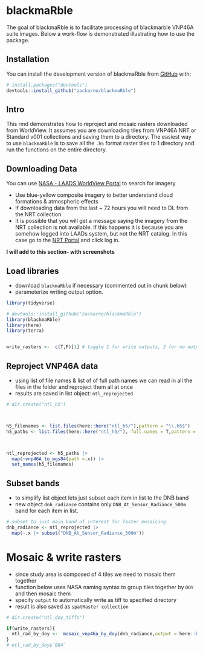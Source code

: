 
<!-- README.md is generated from README.Rmd. Please edit that file -->

# blackmaRble

<!-- badges: start -->
<!-- badges: end -->

The goal of blackmaRble is to facilitate processing of blackmarble
VNP46A suite images. Below a work-flow is demonstrated illustrating how
to use the package.

## Installation

You can install the development version of blackmaRble from
[GitHub](https://github.com/) with:

``` r
# install.packages("devtools")
devtools::install_github("zackarno/blackmaRble")
```

## Intro

This rmd demonstrates how to reproject and mosaic rasters downloaded
from WorldView. It assumes you are downloading tiles from VNP46A NRT or
Standard v001 collections and saving them to a directory. The easiest
way to use `blackmaRble` is to save all the `.h5` format raster tiles to
1 directory and run the functions on the entire directory.

## Downloading Data

You can use [NASA - LAADS WorldView
Portal](https://worldview.earthdata.nasa.gov/) to search for imagery

-   Use blue-yellow composite imagery to better understand cloud
    formations & atmospheric effects
-   If downloading data from the last \~ 72 hours you will need to DL
    from the NRT collection
-   It is possible that you will get a message saying the imagery from
    the NRT collection is not available. If this happens it is because
    you are somehow logged into LAADs system, but not the NRT catalog.
    In this case go to the [NRT
    Portal](https://nrt3.modaps.eosdis.nasa.gov/archive/allData/5000/VNP46A1G_NRT/2022/073)
    and click log in.

**I will add to this section- with screenshots**

## Load libraries

-   download `blackmaRble` if necessary (commented out in chunk below)
-   parameterize writing output option.

``` r
library(tidyverse)

# devtools::install_github("zackarno/blackmaRble")
library(blackmaRble)
library(here)
library(terra)


write_rasters <-  c(T,F)[1] # toggle 1 for write outputs, 2 for no outputs
```

## Reproject VNP46A data

-   using list of file names & list of of full path names we can read in
    all the files in the folder and reproject them all at once
-   results are saved in list object: `ntl_reprojected`

``` r
# dir.create("ntl_h5")



h5_filenames <- list.files(here::here("ntl_h5/"),pattern = "\\.h5$")
h5_paths <- list.files(here::here("ntl_h5/"), full.names = T,pattern = "\\.h5$")



ntl_reprojected <- h5_paths |> 
  map(~vnp46A_to_wgs84(path =.x)) |> 
  set_names(h5_filenames)
```

## Subset bands

-   to simplify list object lets just subset each item in list to the
    DNB band
-   new object `dnb_radiance` contains only
    `DNB_At_Sensor_Radiance_500m` band for each item in list.

``` r
# subset to just main band of interest for faster mosaicing
dnb_radiance <- ntl_reprojected |> 
  map(~.x |> subset("DNB_At_Sensor_Radiance_500m"))
```

# Mosaic & write rasters

-   since study area is composed of 4 tiles we need to mosaic them
    together
-   function below uses NASA naming syntax to group tiles together by
    `DOY` and then mosaic them
-   specify `output` to automatically write as tiff to specified
    directory
-   result is also saved as `spatRaster collection`

``` r
# dir.create("ntl_doy_tiffs")

if(write_rasters){
  ntl_rad_by_doy <-  mosaic_vnp46a_by_doy(dnb_radiance,output = here::here("ntl_doy_tiffs"))
}
# ntl_rad_by_doy$`084`
```
